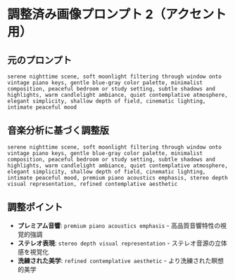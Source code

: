 # 調整済み画像プロンプト 2（アクセント用）

## 元のプロンプト
```
serene nighttime scene, soft moonlight filtering through window onto vintage piano keys, gentle blue-gray color palette, minimalist composition, peaceful bedroom or study setting, subtle shadows and highlights, warm candlelight ambiance, quiet contemplative atmosphere, elegant simplicity, shallow depth of field, cinematic lighting, intimate peaceful mood
```

## 音楽分析に基づく調整版
```
serene nighttime scene, soft moonlight filtering through window onto vintage piano keys, gentle blue-gray color palette, minimalist composition, peaceful bedroom or study setting, subtle shadows and highlights, warm candlelight ambiance, quiet contemplative atmosphere, elegant simplicity, shallow depth of field, cinematic lighting, intimate peaceful mood, premium piano acoustics emphasis, stereo depth visual representation, refined contemplative aesthetic
```

## 調整ポイント
- **プレミアム音響**: `premium piano acoustics emphasis` - 高品質音響特性の視覚的強調
- **ステレオ表現**: `stereo depth visual representation` - ステレオ音源の立体感を視覚化
- **洗練された美学**: `refined contemplative aesthetic` - より洗練された瞑想的美学
